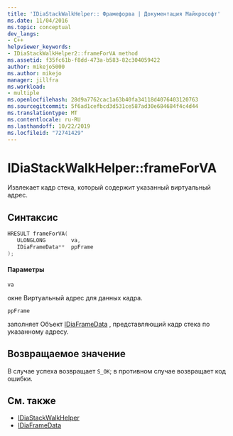 ```yaml
---
title: 'IDiaStackWalkHelper:: Фрамефорва | Документация Майкрософт'
ms.date: 11/04/2016
ms.topic: conceptual
dev_langs:
- C++
helpviewer_keywords:
- IDiaStackWalkHelper2::frameForVA method
ms.assetid: f35fc61b-f8dd-473a-b583-82c304059422
author: mikejo5000
ms.author: mikejo
manager: jillfra
ms.workload:
- multiple
ms.openlocfilehash: 28d9a7762cac1a63b40fa34118d4076403120763
ms.sourcegitcommit: 5f6ad1cefbcd3d531ce587ad30e684684f4c4d44
ms.translationtype: MT
ms.contentlocale: ru-RU
ms.lasthandoff: 10/22/2019
ms.locfileid: "72741429"
---
```

# <a name="idiastackwalkhelperframeforva"></a>IDiaStackWalkHelper::frameForVA
Извлекает кадр стека, который содержит указанный виртуальный адрес.

## <a name="syntax"></a>Синтаксис

```C++
HRESULT frameForVA( 
   ULONGLONG        va,
   IDiaFrameData**  ppFrame
);
```

#### <a name="parameters"></a>Параметры
 `va`

окне Виртуальный адрес для данных кадра.

 `ppFrame`

заполняет Объект [IDiaFrameData](../../debugger/debug-interface-access/idiaframedata.md) , представляющий кадр стека по указанному адресу.

## <a name="return-value"></a>Возвращаемое значение
 В случае успеха возвращает `S_OK`; в противном случае возвращает код ошибки.

## <a name="see-also"></a>См. также
- [IDiaStackWalkHelper](../../debugger/debug-interface-access/idiastackwalkhelper.md)
- [IDiaFrameData](../../debugger/debug-interface-access/idiaframedata.md)